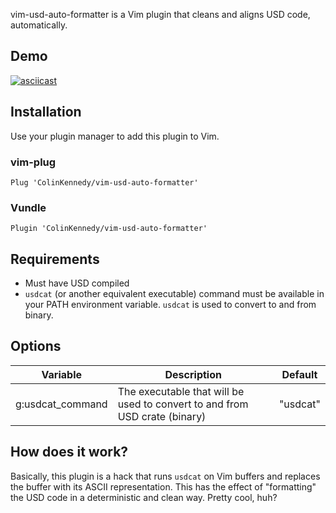 vim-usd-auto-formatter is a Vim plugin that cleans and aligns USD code,
automatically.

## Demo
[![asciicast](https://asciinema.org/a/251922.svg)](https://asciinema.org/a/251922)


## Installation
Use your plugin manager to add this plugin to Vim.

### vim-plug
```vim
Plug 'ColinKennedy/vim-usd-auto-formatter'
```

### Vundle
```vim
Plugin 'ColinKennedy/vim-usd-auto-formatter'
```


## Requirements
- Must have USD compiled
- `usdcat` (or another equivalent executable) command must be available
in your PATH environment variable. `usdcat` is used to convert to and
from binary.


## Options

|     Variable     |                                 Description                                 | Default  |
|------------------|-----------------------------------------------------------------------------|----------|
| g:usdcat_command | The executable that will be used to convert to and from USD crate (binary)  | "usdcat" |


## How does it work?
Basically, this plugin is a hack that runs `usdcat` on Vim buffers and
replaces the buffer with its ASCII representation. This has the effect
of "formatting" the USD code in a deterministic and clean way. Pretty
cool, huh?
